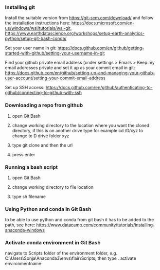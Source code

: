 ### Installing git
Install the suitable version from https://git-scm.com/download/ and follow the installation instructions here: https://docs.microsoft.com/en-us/windows/wsl/tutorials/wsl-git, https://www.earthdatascience.org/workshops/setup-earth-analytics-python/setup-git-bash-conda/

Set your user name in git: https://docs.github.com/en/github/getting-started-with-github/setting-your-username-in-git

Find your github private email address (under settings > Emails > Keep my email addresses private and set it up as your commit email in git: https://docs.github.com/en/github/setting-up-and-managing-your-github-user-account/setting-your-commit-email-address

Set up SSH access: https://docs.github.com/en/github/authenticating-to-github/connecting-to-github-with-ssh

### Downloading a repo from github

1. open Git Bash

2. change working directory to the location where you want the cloned directory, if this is on another drive type for example cd /D/xyz to change to D drive folder xyz

3. type git clone and then the url 

4. press enter


### Running a bash script

1. open Git Bash

2. change working directory to file location

3. type sh filename


### Using Python and conda in Git Bash
to be able to use python and conda from git bash it has to be added to the path, see here: https://www.datacamp.com/community/tutorials/installing-anaconda-windows

### Activate conda environment in Git Bash
navigate to Scripts folder of the environment folder, e.g. C:\Users\Sonja\Anaconda3\envs\flair\Scripts, then type . activate environmentname



